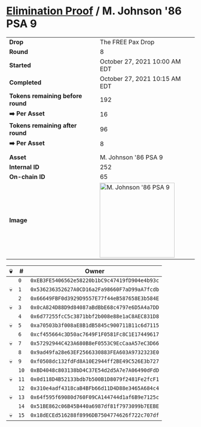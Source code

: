 # [Elimination Proof](./readme.md) / M. Johnson &#039;86 PSA 9

|||
|---|---|
| **Drop** | The FREE Pax Drop |
| **Round** | 8 |
| **Started** | October 27, 2021 10:00 AM EDT |
| **Completed** | October 27, 2021 10:15 AM EDT |
| **Tokens remaining before round** | 192 |
| **➡️ Per Asset** | 16 |
| **Tokens remaining after round** | 96 |
| **➡️ Per Asset** | 8 |
| | |
| **Asset** | M. Johnson &#039;86 PSA 9 |
| **Internal ID** | 252 |
| **On-chain ID** | 65 |
| **Image** | <img src="https://tcdn.blokpax.com/94aa4804-2e32-46e1-81b9-081bd67f276d/7a7b5a53110dcd2f79ca756d974c7b022a36a8a030e91ed64e96b1ac814ee851.jpg" height="200" alt="M. Johnson &#039;86 PSA 9" /> |


| 💀 | # | Owner |
| --- | --- | --- |
|  | `0` | `0xEB3FE5406562e58220b1bC9c47419fD904e4b93c` |
| 💀 | `1` | `0x536236352627A0CD16a2Fa98660F7aD99aA7fcdb` |
|  | `2` | `0x66649FBF0d3929D9557E77f44eB587658E3b584E` |
| 💀 | `3` | `0x0cA824D88D9d84087aBdBbE68c4797e6D5A4a7DD` |
|  | `4` | `0x6d77255fcC5c3871bbf2b008e88e1aC8AEC831D8` |
| 💀 | `5` | `0xa70503b3f008aE8B1dB5845c900711B11c6d7115` |
|  | `6` | `0xcf455664c3D50ac7649F1F0581Fc8C1E17449617` |
| 💀 | `7` | `0x57292944C423A680B8eF0553C9EcCaaA57eC3D66` |
|  | `8` | `0x9ad49fa28e63EF2566330883FEA603A9732323E0` |
| 💀 | `9` | `0xf0508dc132fdFd8A10E2944ff2BE49C526E3b727` |
|  | `10` | `0xBD4048c803138bD4C37E54d2d5A7e7A06490dFdD` |
| 💀 | `11` | `0x0d118D4B52133bdb7b500B1D8079f2481Fe2fcF1` |
|  | `12` | `0x310e4adf4318caB4BFb66d11D4D88e3465A684c4` |
| 💀 | `13` | `0x64f595f69080d760F09CA144744d1af6B9e7125c` |
|  | `14` | `0x51BE862c06B45B440a6987df81f7973099b7EEBE` |
| 💀 | `15` | `0x18dECEd516288f8996DB7504774626f722c707df` |
